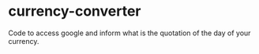 # currency-converter

Code to access google and inform what is the quotation of the day of your currency.

